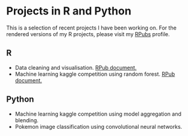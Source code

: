 # Projects in R and Python

This is a selection of recent projects I have been working on. For the rendered versions of my R projects, please visit my [RPubs](https://rpubs.com/blscottnz) profile.

## R
- Data cleaning and visualisation. [RPub document.](https://rpubs.com/blscottnz/data_cleaning_and_viz)
- Machine learning kaggle competition using random forest. [RPub document.](https://rpubs.com/blscottnz/kaggle_comp)

## Python
- Machine learning kaggle competition using model aggregation and blending.
- Pokemon image classification using convolutional neural networks.
